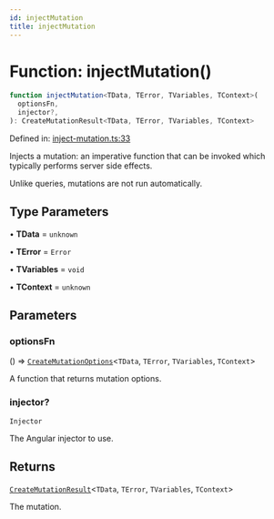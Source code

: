 ```yaml
---
id: injectMutation
title: injectMutation
---
```


<!-- DO NOT EDIT: this page is autogenerated from the type comments -->

# Function: injectMutation()

```ts
function injectMutation<TData, TError, TVariables, TContext>(
  optionsFn,
  injector?,
): CreateMutationResult<TData, TError, TVariables, TContext>
```

Defined in: [inject-mutation.ts:33](https://github.com/TanStack/query/blob/main/packages/angular-query-experimental/src/inject-mutation.ts#L33)

Injects a mutation: an imperative function that can be invoked which typically performs server side effects.

Unlike queries, mutations are not run automatically.

## Type Parameters

• **TData** = `unknown`

• **TError** = `Error`

• **TVariables** = `void`

• **TContext** = `unknown`

## Parameters

### optionsFn

() => [`CreateMutationOptions`](../interfaces/createmutationoptions.md)\<`TData`, `TError`, `TVariables`, `TContext`\>

A function that returns mutation options.

### injector?

`Injector`

The Angular injector to use.

## Returns

[`CreateMutationResult`](../type-aliases/createmutationresult.md)\<`TData`, `TError`, `TVariables`, `TContext`\>

The mutation.
